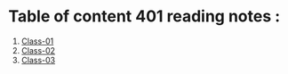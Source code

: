 # Table of content 401 reading notes :

01. [Class-01](https://aseelhamamreh.github.io/reading-notes/code4/class-01)
02. [Class-02](https://aseelhamamreh.github.io/reading-notes/code4/class-02)
03. [Class-03](https://aseelhamamreh.github.io/reading-notes/code4/class-03)

